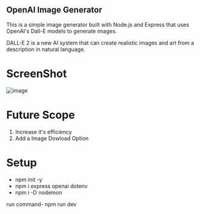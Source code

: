 ## OpenAI Image Generator
This is a simple image generator built with Node.js and Express that uses OpenAI's Dall-E models to generate images.

DALL-E 2 is a new AI system that can create realistic images and art from a description in natural language.

# ScreenShot
![image](https://user-images.githubusercontent.com/95397876/221399852-355d899a-3e1f-480b-ba62-4d13c35ef3cb.png)

# Future Scope
1. Increase it's efficiency
2. Add a Image Dowload Option

# Setup
- npm init -y
- npm i express openai dotenv
- npm i -D nodemon

run command- npm run dev
